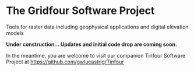 # The Gridfour Software Project
Tools for raster data including geophysical applications and digital elevation models 

**Under construction... Updates and initial code drop are coming soon.**

In the meantime, you are welcome to visit our companion Tinfour Software Project at https://github.com/gwlucastrig/Tinfour
